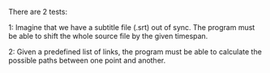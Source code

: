 There are 2 tests:

1: Imagine that we have a subtitle file (.srt) out of sync. The program must be able to shift the whole source file by the given timespan.

2: Given a predefined list of links, the program must be able to calculate the possible paths between one point and another.

